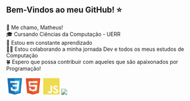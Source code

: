 <h2> Bem-Vindos ao meu GitHub! ⭐</h2>
🤖 Me chamo, Matheus!
<br>
🎓 Cursando Ciências da Computação - UERR
<br>
🌌 Estou em constante aprendizado
<br>
🧑‍💻 Estou colaborando a minha jornada Dev e todos os meus estudos de Computação
<br>
🍀 Espero que possa contribuir com aqueles que são apaixonados por Programação!
<br><br>
<div>
  <img width="45px" src="https://raw.githubusercontent.com/devicons/devicon/master/icons/css3/css3-original.svg">
  <img width="45px" src="https://raw.githubusercontent.com/devicons/devicon/master/icons/html5/html5-original.svg">
  <img width="45px" src="https://raw.githubusercontent.com/devicons/devicon/master/icons/javascript/javascript-plain.svg">
  <img width="45px" src="https://quantumzeitgeist.com/wp-content/uploads/pythoned.png">
</div>






<!--
**MqtheusBM/MqtheusBM** is a ✨ _special_ ✨ repository because its `README.md` (this file) appears on your GitHub profile.

Here are some ideas to get you started:

- 🔭 I’m currently working on ...
- 🌱 I’m currently learning ...
- 👯 I’m looking to collaborate on ...
- 🤔 I’m looking for help with ...
- 💬 Ask me about ...
- 📫 How to reach me: ...
- 😄 Pronouns: ...
- ⚡ Fun fact: ...
-->
